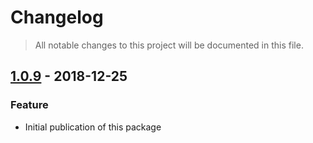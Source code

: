 # Changelog
> All notable changes to this project will be documented in this file.

## [1.0.9] - 2018-12-25
### Feature
  - Initial publication of this package

[1.0.9]: https://github.com/invisible-tech/chance-extras/compare/v1.0.9...71a7ad0

